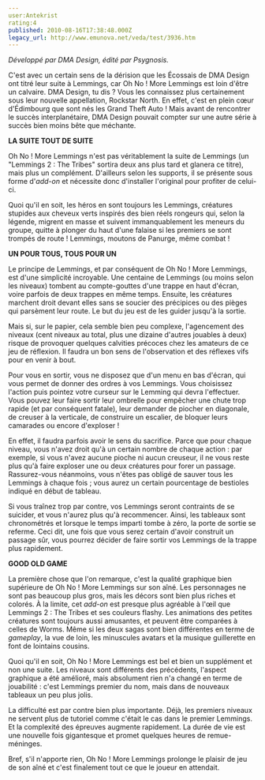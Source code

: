 ```yaml
---
user:Antekrist
rating:4
published: 2010-08-16T17:38:48.000Z
legacy_url: http://www.emunova.net/veda/test/3936.htm
---
```

_Développé par DMA Design, édité par Psygnosis._  

  

C'est avec un certain sens de la dérision que les Écossais de DMA Design ont titré leur suite à Lemmings, car Oh No ! More Lemmings est loin d'être un calvaire. DMA Design, tu dis ? Vous les connaissez plus certainement sous leur nouvelle appellation, Rockstar North. En effet, c'est en plein cœur d'Édimbourg que sont nés les Grand Theft Auto ! Mais avant de rencontrer le succès interplanétaire, DMA Design pouvait compter sur une autre série à succès bien moins bête que méchante.  

  

**LA SUITE TOUT DE SUITE**  

Oh No ! More Lemmings n'est pas véritablement la suite de Lemmings (un "Lemmings 2 : The Tribes" sortira deux ans plus tard et glanera ce titre), mais plus un complément. D'ailleurs selon les supports, il se présente sous forme d'_add-on_ et nécessite donc d'installer l'original pour profiter de celui-ci.  

Quoi qu'il en soit, les héros en sont toujours les Lemmings, créatures stupides aux cheveux verts inspirés des bien réels rongeurs qui, selon la légende, migrent en masse et suivent immanquablement les meneurs du groupe, quitte à plonger du haut d'une falaise si les premiers se sont trompés de route ! Lemmings, moutons de Panurge, même combat !  

  

**UN POUR TOUS, TOUS POUR UN**  

Le principe de Lemmings, et par conséquent de Oh No ! More Lemmings, est d'une simplicité incroyable. Une centaine de Lemmings (ou moins selon les niveaux) tombent au compte-gouttes d'une trappe en haut d'écran, voire parfois de deux trappes en même temps. Ensuite, les créatures marchent droit devant elles sans se soucier des précipices ou des pièges qui parsèment leur route. Le but du jeu est de les guider jusqu'à la sortie.  

Mais si, sur le papier, cela semble bien peu complexe, l'agencement des niveaux (cent niveaux au total, plus une dizaine d'autres jouables à deux) risque de provoquer quelques calvities précoces chez les amateurs de ce jeu de réflexion. Il faudra un bon sens de l'observation et des réflexes vifs pour en venir à bout.  

Pour vous en sortir, vous ne disposez que d'un menu en bas d'écran, qui vous permet de donner des ordres à vos Lemmings. Vous choisissez l'action puis pointez votre curseur sur le Lemming qui devra l'effectuer. Vous pouvez leur faire sortir leur ombrelle pour empêcher une chute trop rapide (et par conséquent fatale), leur demander de piocher en diagonale, de creuser à la verticale, de construire un escalier, de bloquer leurs camarades ou encore d'exploser !  

En effet, il faudra parfois avoir le sens du sacrifice. Parce que pour chaque niveau, vous n'avez droit qu'à un certain nombre de chaque action : par exemple, si vous n'avez aucune pioche ni aucun creuseur, il ne vous reste plus qu'à faire exploser une ou deux créatures pour forer un passage. Rassurez-vous néanmoins, vous n'êtes pas obligé de sauver tous les Lemmings à chaque fois ; vous aurez un certain pourcentage de bestioles indiqué en début de tableau.  

Si vous traînez trop par contre, vos Lemmings seront contraints de se suicider, et vous n'aurez plus qu'à recommencer. Ainsi, les tableaux sont chronométrés et lorsque le temps imparti tombe à zéro, la porte de sortie se referme. Ceci dit, une fois que vous serez certain d'avoir construit un passage sûr, vous pourrez décider de faire sortir vos Lemmings de la trappe plus rapidement.  

  

**GOOD OLD GAME**  

La première chose que l'on remarque, c'est la qualité graphique bien supérieure de Oh No ! More Lemmings sur son aîné. Les personnages ne sont pas beaucoup plus gros, mais les décors sont bien plus riches et colorés. À la limite, cet _add-on_ est presque plus agréable à l'œil que Lemmings 2 : The Tribes et ses couleurs flashy. Les animations des petites créatures sont toujours aussi amusantes, et peuvent être comparées à celles de Worms. Même si les deux sagas sont bien différentes en terme de _gameplay_, la vue de loin, les minuscules avatars et la musique guillerette en font de lointains cousins.  

Quoi qu'il en soit, Oh No ! More Lemmings est bel et bien un supplément et non une suite. Les niveaux sont différents des précédents, l'aspect graphique a été amélioré, mais absolument rien n'a changé en terme de jouabilité : c'est Lemmings premier du nom, mais dans de nouveaux tableaux un peu plus jolis.  

La difficulté est par contre bien plus importante. Déjà, les premiers niveaux ne servent plus de tutoriel comme c'était le cas dans le premier Lemmings. Et la complexité des épreuves augmente rapidement. La durée de vie est une nouvelle fois gigantesque et promet quelques heures de remue-méninges.  

Bref, s'il n'apporte rien, Oh No ! More Lemmings prolonge le plaisir de jeu de son aîné et c'est finalement tout ce que le joueur en attendait.